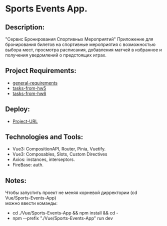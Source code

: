 # Sports Events App.

## Description:

"Сервис Бронирования Спортивных Мероприятий"
Приложение для бронирования билетов на спортивные мероприятия с возможностью выбора мест,
просмотра расписания, добавления матчей в избранное и получения уведомлений о предстоящих играх.

## Project Requirements:

- [general-requirements](https://gist.github.com/morphey312/8b30492b19ffa94f2f4d975cc961f960)
- [tasks-from-hw5](https://gist.github.com/morphey312/ea695b8119a7da9440d1308c9d7f60f4)
- [tasks-from-hw6](https://gist.github.com/morphey312/da6d3877be05af747cb5bcbe6cd12157)

## Deploy:

- [Project-URL](https://alexhiriavenko.github.io/Palmo-Edu/Sports-Events/)

## Technologies and Tools:

- Vue3: CompositionAPI, Router, Pinia, Vuetify.
- Vue3: Composables, Slots, Custom Directives
- Axios: instances, interseptors.
- FireBase: auth.

## Notes:

Чтобы запустить проект не меняя корневой дирректории (cd Vue/Sports-Events-App) <br>
можно ввести команды:

- cd ./Vue/Sports-Events-App && npm install && cd -
- npm --prefix "./Vue/Sports-Events-App" run dev
